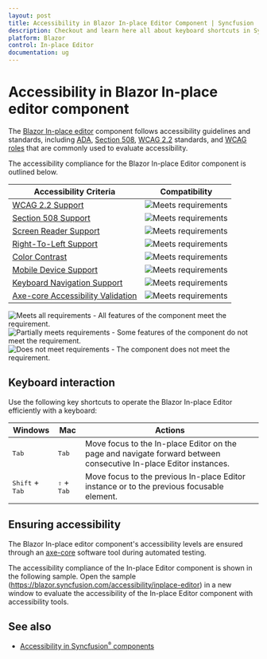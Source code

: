 ```yaml
---
layout: post
title: Accessibility in Blazor In-place Editor Component | Syncfusion
description: Checkout and learn here all about keyboard shortcuts in Syncfusion Blazor In-place Editor component and more.
platform: Blazor
control: In-place Editor
documentation: ug
---
```


# Accessibility in Blazor In-place editor component

The [Blazor In-place editor](https://www.syncfusion.com/blazor-components/blazor-in-place-editor) component follows accessibility guidelines and standards, including [ADA](https://www.ada.gov/), [Section 508](https://www.section508.gov/), [WCAG 2.2](https://www.w3.org/TR/WCAG22/) standards, and [WCAG roles](https://www.w3.org/TR/wai-aria/#roles) that are commonly used to evaluate accessibility.

The accessibility compliance for the Blazor In-place Editor component is outlined below.

| Accessibility Criteria | Compatibility |
| -- | -- |
| [WCAG 2.2 Support](../common/accessibility#accessibility-standards) | <img src="https://cdn.syncfusion.com/content/images/documentation/full.png" alt="Meets requirements"> |
| [Section 508 Support](../common/accessibility#accessibility-standards) | <img src="https://cdn.syncfusion.com/content/images/documentation/full.png" alt="Meets requirements"> |
| [Screen Reader Support](../common/accessibility#screen-reader-support) | <img src="https://cdn.syncfusion.com/content/images/documentation/full.png" alt="Meets requirements"> |
| [Right-To-Left Support](../common/accessibility#right-to-left-support) | <img src="https://cdn.syncfusion.com/content/images/documentation/full.png" alt="Meets requirements"> |
| [Color Contrast](../common/accessibility#color-contrast) | <img src="https://cdn.syncfusion.com/content/images/documentation/full.png" alt="Meets requirements"> |
| [Mobile Device Support](../common/accessibility#mobile-device-support) | <img src="https://cdn.syncfusion.com/content/images/documentation/full.png" alt="Meets requirements"> |
| [Keyboard Navigation Support](../common/accessibility#keyboard-navigation-support) | <img src="https://cdn.syncfusion.com/content/images/documentation/full.png" alt="Meets requirements"> |
| [Axe-core Accessibility Validation](../common/accessibility#ensuring-accessibility) | <img src="https://cdn.syncfusion.com/content/images/documentation/full.png" alt="Meets requirements"> |

<style>
    .post .post-content img {
        display: inline-block;
        margin: 0.5em 0;
    }
</style>
<div><img src="https://cdn.syncfusion.com/content/images/documentation/full.png" alt="Meets all requirements"> - All features of the component meet the requirement.</div>

<div><img src="https://cdn.syncfusion.com/content/images/documentation/partial.png" alt="Partially meets requirements"> - Some features of the component do not meet the requirement.</div>

<div><img src="https://cdn.syncfusion.com/content/images/documentation/not-supported.png" alt="Does not meet requirements"> - The component does not meet the requirement.</div>

## Keyboard interaction

Use the following key shortcuts to operate the Blazor In-place Editor efficiently with a keyboard:

| Windows | Mac | Actions |
| --- | --- | --- |
| <kbd>Tab</kbd> | <kbd>Tab</kbd> | Move focus to the In-place Editor on the page and navigate forward between consecutive In-place Editor instances. |
| <kbd>Shift</kbd> + <kbd>Tab</kbd> | <kbd>⇧</kbd> + <kbd>Tab</kbd> | Move focus to the previous In-place Editor instance or to the previous focusable element. |

## Ensuring accessibility

The Blazor In-place editor component's accessibility levels are ensured through an [axe-core](https://www.npmjs.com/package/axe-core) software tool during automated testing.

The accessibility compliance of the In-place Editor component is shown in the following sample. Open the sample (https://blazor.syncfusion.com/accessibility/inplace-editor) in a new window to evaluate the accessibility of the In-place Editor component with accessibility tools.

## See also

* [Accessibility in Syncfusion<sup style="font-size:70%">&reg;</sup> components](../common/accessibility)